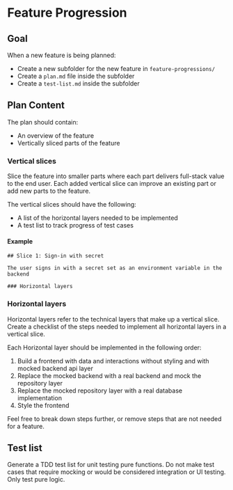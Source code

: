 # Feature Progression

## Goal

When a new feature is being planned:

- Create a new subfolder for the new feature in `feature-progressions/`
- Create a `plan.md` file inside the subfolder
- Create a `test-list.md` inside the subfolder


## Plan Content

The plan should contain:

- An overview of the feature
- Vertically sliced parts of the feature

### Vertical slices

Slice the feature into smaller parts where each part delivers full-stack value to the end user.
Each added vertical slice can improve an existing part or add new parts to the feature.

The vertical slices should have the following:

- A list of the horizontal layers needed to be implemented
- A test list to track progress of test cases

#### Example

```
## Slice 1: Sign-in with secret

The user signs in with a secret set as an environment variable in the backend

### Horizontal layers
```

### Horizontal layers

Horizontal layers refer to the technical layers that make up a vertical slice.
Create a checklist of the steps needed to implement all horizontal layers in a vertical slice. 

Each Horizontal layer should be implemented in the following order:

1. Build a frontend with data and interactions without styling and with mocked backend api layer
2. Replace the mocked backend with a real backend and mock the repository layer
3. Replace the mocked repository layer with a real database implementation
4. Style the frontend

Feel free to break down steps further, or remove steps that are not needed for a feature.

## Test list

Generate a TDD test list for unit testing pure functions.
Do not make test cases that require mocking or would be considered integration or UI testing. Only test pure logic.
